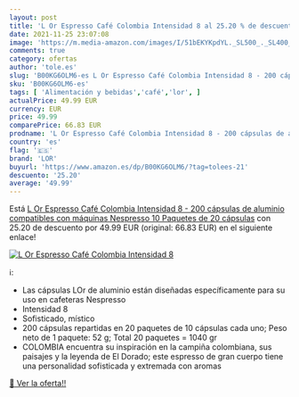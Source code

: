 ```yaml
---
layout: post
title: 'L Or Espresso Café Colombia Intensidad 8 al 25.20 % de descuento'
date: 2021-11-25 23:07:08
image: 'https://m.media-amazon.com/images/I/51bEKYKpdYL._SL500_._SL400_.jpg'
comments: true
category: ofertas
author: 'tole.es'
slug: 'B00KG6OLM6-es L Or Espresso Café Colombia Intensidad 8 - 200 cápsulas de...'
sku: 'B00KG6OLM6-es'
tags: [ 'Alimentación y bebidas','café','lor', ]
actualPrice: 49.99 EUR
currency: EUR
price: 49.99
comparePrice: 66.83 EUR
prodname: 'L Or Espresso Café Colombia Intensidad 8 - 200 cápsulas de aluminio compatibles con máquinas Nespresso  10 Paquetes de 20 cápsulas'
country: 'es'
flag: '🇪🇸'
brand: 'LOR'
buyurl: 'https://www.amazon.es/dp/B00KG6OLM6/?tag=tolees-21'
descuento: '25.20'
average: '49.99'
---
```


Está [L Or Espresso Café Colombia Intensidad 8 - 200 cápsulas de aluminio compatibles con máquinas Nespresso  10 Paquetes de 20 cápsulas](https://www.amazon.es/dp/B00KG6OLM6/?tag=tolees-21) con 25.20 de descuento por 49.99 EUR (original: 66.83 EUR) en el siguiente enlace!

[![L Or Espresso Café Colombia Intensidad 8](https://m.media-amazon.com/images/I/51bEKYKpdYL._SL500_._SL400_.jpg)](https://www.amazon.es/dp/B00KG6OLM6/?tag=tolees-21)

ℹ️:

- Las cápsulas LOr de aluminio están diseñadas específicamente para su uso en cafeteras Nespresso
- Intensidad 8
- Sofisticado, místico
- 200 cápsulas repartidas en 20 paquetes de 10 cápsulas cada uno; Peso neto de 1 paquete: 52 g; Total 20 paquetes = 1040 gr
- COLOMBIA encuentra su inspiración en la campiña colombiana, sus paisajes y la leyenda de El Dorado; este espresso de gran cuerpo tiene una personalidad sofisticada y extremada con aromas

[🛒 Ver la oferta!!](https://www.amazon.es/dp/B00KG6OLM6/?tag=tolees-21)
